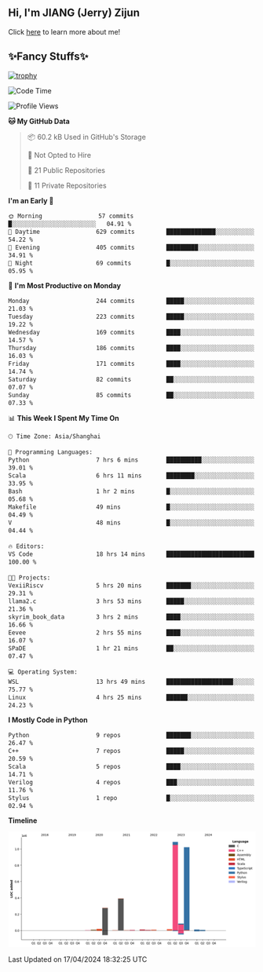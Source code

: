 ## Hi, I'm JIANG (Jerry) Zijun

Click [here](https://jzjerry.github.io/about/) to learn more about me!

## ✨Fancy Stuffs✨
[![trophy](https://github-profile-trophy.vercel.app/?username=jzjerry&theme=onedark)](https://github.com/ryo-ma/github-profile-trophy)
<!--START_SECTION:waka-->
![Code Time](http://img.shields.io/badge/Code%20Time-409%20hrs%2018%20mins-blue)

![Profile Views](http://img.shields.io/badge/Profile%20Views-0-blue)

**🐱 My GitHub Data** 

> 📦 60.2 kB Used in GitHub's Storage 
 > 
> 🚫 Not Opted to Hire
 > 
> 📜 21 Public Repositories 
 > 
> 🔑 11 Private Repositories 
 > 
**I'm an Early 🐤** 

```text
🌞 Morning                57 commits          █░░░░░░░░░░░░░░░░░░░░░░░░   04.91 % 
🌆 Daytime                629 commits         ██████████████░░░░░░░░░░░   54.22 % 
🌃 Evening                405 commits         █████████░░░░░░░░░░░░░░░░   34.91 % 
🌙 Night                  69 commits          █░░░░░░░░░░░░░░░░░░░░░░░░   05.95 % 
```
📅 **I'm Most Productive on Monday** 

```text
Monday                   244 commits         █████░░░░░░░░░░░░░░░░░░░░   21.03 % 
Tuesday                  223 commits         █████░░░░░░░░░░░░░░░░░░░░   19.22 % 
Wednesday                169 commits         ████░░░░░░░░░░░░░░░░░░░░░   14.57 % 
Thursday                 186 commits         ████░░░░░░░░░░░░░░░░░░░░░   16.03 % 
Friday                   171 commits         ████░░░░░░░░░░░░░░░░░░░░░   14.74 % 
Saturday                 82 commits          ██░░░░░░░░░░░░░░░░░░░░░░░   07.07 % 
Sunday                   85 commits          ██░░░░░░░░░░░░░░░░░░░░░░░   07.33 % 
```


📊 **This Week I Spent My Time On** 

```text
🕑︎ Time Zone: Asia/Shanghai

💬 Programming Languages: 
Python                   7 hrs 6 mins        ██████████░░░░░░░░░░░░░░░   39.01 % 
Scala                    6 hrs 11 mins       ████████░░░░░░░░░░░░░░░░░   33.95 % 
Bash                     1 hr 2 mins         █░░░░░░░░░░░░░░░░░░░░░░░░   05.68 % 
Makefile                 49 mins             █░░░░░░░░░░░░░░░░░░░░░░░░   04.49 % 
V                        48 mins             █░░░░░░░░░░░░░░░░░░░░░░░░   04.44 % 

🔥 Editors: 
VS Code                  18 hrs 14 mins      █████████████████████████   100.00 % 

🐱‍💻 Projects: 
VexiiRiscv               5 hrs 20 mins       ███████░░░░░░░░░░░░░░░░░░   29.31 % 
llama2.c                 3 hrs 53 mins       █████░░░░░░░░░░░░░░░░░░░░   21.36 % 
skyrim_book_data         3 hrs 2 mins        ████░░░░░░░░░░░░░░░░░░░░░   16.66 % 
Eevee                    2 hrs 55 mins       ████░░░░░░░░░░░░░░░░░░░░░   16.07 % 
SPaDE                    1 hr 21 mins        ██░░░░░░░░░░░░░░░░░░░░░░░   07.47 % 

💻 Operating System: 
WSL                      13 hrs 49 mins      ███████████████████░░░░░░   75.77 % 
Linux                    4 hrs 25 mins       ██████░░░░░░░░░░░░░░░░░░░   24.23 % 
```

**I Mostly Code in Python** 

```text
Python                   9 repos             ███████░░░░░░░░░░░░░░░░░░   26.47 % 
C++                      7 repos             █████░░░░░░░░░░░░░░░░░░░░   20.59 % 
Scala                    5 repos             ████░░░░░░░░░░░░░░░░░░░░░   14.71 % 
Verilog                  4 repos             ███░░░░░░░░░░░░░░░░░░░░░░   11.76 % 
Stylus                   1 repo              █░░░░░░░░░░░░░░░░░░░░░░░░   02.94 % 
```



**Timeline**

![Lines of Code chart](https://raw.githubusercontent.com/Jzjerry/Jzjerry/main/assets/bar_graph.png)


 Last Updated on 17/04/2024 18:32:25 UTC
<!--END_SECTION:waka-->
